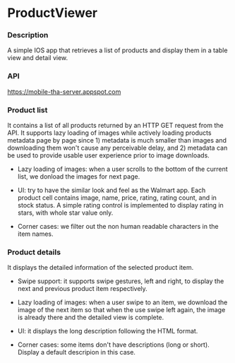 # ProductViewer

### Description
A simple IOS app that retrieves a list of products and display them in a table view and detail view.


### API
https://mobile-tha-server.appspot.com
 
### Product list
It contains a list of all products returned by an HTTP GET request from the API.
It supports lazy loading of images while actively loading products metadata page by page since 1) metadata is much smaller than images and downloading them won't cause any perceivable delay, and 2) metadata can be used to provide usable user experience prior to image downloads.

+ Lazy loading of images: when a user scrolls to the bottom of the current list, we donload the images for next page.

+ UI: try to have the similar look and feel as the Walmart app. Each product cell contains image, name, price, rating, rating count, and in stock status. A simple rating control is implemented to display rating in stars, with whole star value only.

+ Corner cases: we filter out the non human readable characters in the item names.

### Product details
It displays the detailed information of the selected product item. 

+ Swipe support: it supports swipe gestures, left and right, to display the next and previous product item respectively.

+ Lazy loading of images: when a user swipe to an item, we download the image of the next item so that when the use swipe left again, the image is already there and the detailed view is complete.

+ UI: it displays the long description following the HTML format.

+ Corner cases: some items don't have descriptions (long or short). Display a default descripion in this case. 
